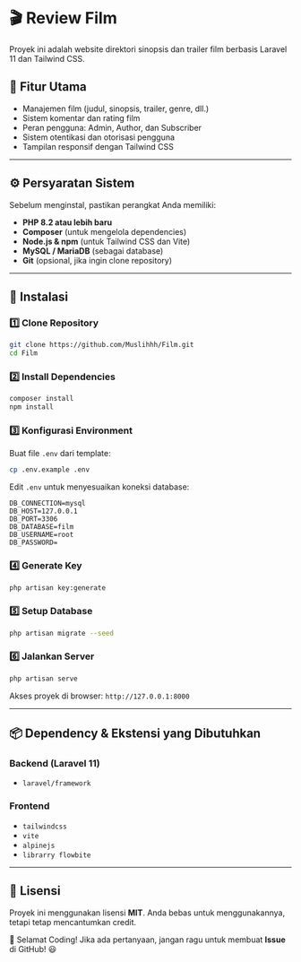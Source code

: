 # 🎬 Review Film

Proyek ini adalah website direktori sinopsis dan trailer film berbasis Laravel 11 dan Tailwind CSS.

## 📌 Fitur Utama
- Manajemen film (judul, sinopsis, trailer, genre, dll.)
- Sistem komentar dan rating film
- Peran pengguna: Admin, Author, dan Subscriber
- Sistem otentikasi dan otorisasi pengguna
- Tampilan responsif dengan Tailwind CSS

---

## ⚙️ Persyaratan Sistem
Sebelum menginstal, pastikan perangkat Anda memiliki:

- **PHP 8.2 atau lebih baru**
- **Composer** (untuk mengelola dependencies)
- **Node.js & npm** (untuk Tailwind CSS dan Vite)
- **MySQL / MariaDB** (sebagai database)
- **Git** (opsional, jika ingin clone repository)

---

## 🔧 Instalasi

### 1️⃣ Clone Repository
```sh
git clone https://github.com/Muslihhh/Film.git
cd Film
```

### 2️⃣ Install Dependencies
```sh
composer install
npm install
```

### 3️⃣ Konfigurasi Environment
Buat file `.env` dari template:
```sh
cp .env.example .env
```

Edit `.env` untuk menyesuaikan koneksi database:
```
DB_CONNECTION=mysql
DB_HOST=127.0.0.1
DB_PORT=3306
DB_DATABASE=film
DB_USERNAME=root
DB_PASSWORD=
```

### 4️⃣ Generate Key
```sh
php artisan key:generate
```

### 5️⃣ Setup Database
```sh
php artisan migrate --seed
```

### 6️⃣ Jalankan Server
```sh
php artisan serve
```
Akses proyek di browser: `http://127.0.0.1:8000`

---

## 📦 Dependency & Ekstensi yang Dibutuhkan

### **Backend (Laravel 11)**
- `laravel/framework`


### **Frontend**
- `tailwindcss`
- `vite`
- `alpinejs`
- `librarry flowbite`

---

## 📜 Lisensi
Proyek ini menggunakan lisensi **MIT**. Anda bebas untuk menggunakannya, tetapi tetap mencantumkan credit.

🚀 Selamat Coding! Jika ada pertanyaan, jangan ragu untuk membuat **Issue** di GitHub! 😃

